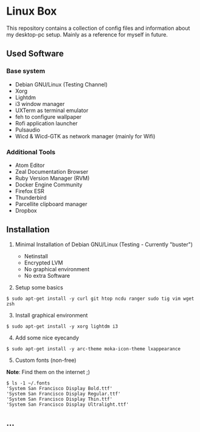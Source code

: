 # Linux Box

This repository contains a collection of config files and information about my desktop-pc setup. Mainly as a reference for myself in future.

## Used Software

### Base system

* Debian GNU/Linux (Testing Channel)
* Xorg
* Lightdm
* i3 window manager
* UXTerm as terminal emulator
* feh to configure wallpaper
* Rofi application launcher
* Pulsaudio
* Wicd & Wicd-GTK as network manager (mainly for Wifi)

### Additional Tools

* Atom Editor
* Zeal Documentation Browser
* Ruby Version Manager (RVM)
* Docker Engine Community
* Firefox ESR
* Thunderbird
* Parcellite clipboard manager
* Dropbox

## Installation

1. Minimal Installation of Debian GNU/Linux (Testing - Currently "buster")
   * Netinstall
   * Encrypted LVM
   * No graphical environment
   * No extra Software

2. Setup some basics

  ```shell
  $ sudo apt-get install -y curl git htop ncdu ranger sudo tig vim wget zsh
  ```

3. Install graphical environment

  ```shell
  $ sudo apt-get install -y xorg lightdm i3
  ```

4. Add some nice eyecandy

  ```shell
  $ sudo apt-get install -y arc-theme moka-icon-theme lxappearance
  ```

5. Custom fonts (non-free)

  **Note**: Find them on the internet ;)

   ```shell
   $ ls -1 ~/.fonts
  'System San Francisco Display Bold.ttf'
  'System San Francisco Display Regular.ttf'
  'System San Francisco Display Thin.ttf'
  'System San Francisco Display Ultralight.ttf'
   ```

## ...

